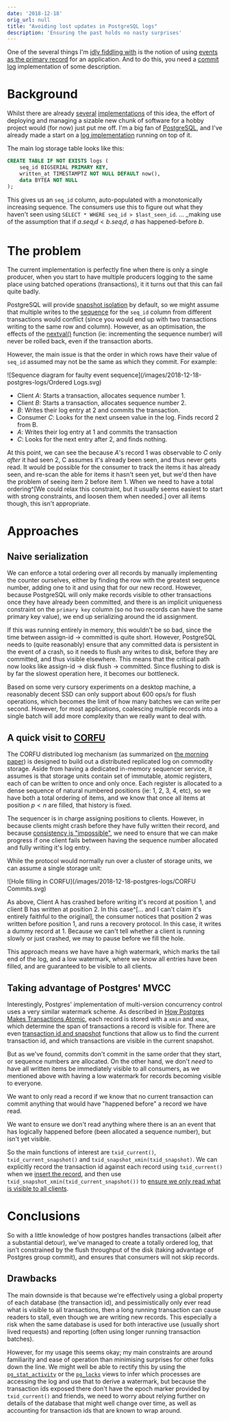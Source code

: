 ```yaml
---
date: '2018-12-18'
orig_url: null
title: "Avoiding lost updates in PostgreSQL logs"
description: 'Ensuring the past holds no nasty surprises'
---
```


One of the several things I'm [idly fiddling with](https://github.com/cstorey) is the notion of using [events as the primary record](https://martinfowler.com/eaaDev/EventSourcing.html) for an application. And to do this, you need a [commit log](https://engineering.linkedin.com/distributed-systems/log-what-every-software-engineer-should-know-about-real-time-datas-unifying) implementation of some description. <!--more-->

# Background

Whilst there are already [several](https://kafka.apache.org/) [implementations](https://eventstore.org/) of this idea, the effort of deploying and managing a sizable new chunk of software for a hobby project would (for now) just put me off. I'm a big fan of [PostgreSQL](https://www.postgresql.org), and I've already made a start on a [log implementation](https://github.com/cstorey/pg-queue/) running on top of it.

The main log storage table looks like this:

```sql
CREATE TABLE IF NOT EXISTS logs (
    seq_id BIGSERIAL PRIMARY KEY,
    written_at TIMESTAMPTZ NOT NULL DEFAULT now(),
    data BYTEA NOT NULL
);
```

This gives us an `seq_id` column, auto-populated with a monotonically increasing sequence. The consumers use this to figure out what they haven't seen using `SELECT * WHERE seq_id > $last_seen_id`. ... _making use of the assumption that if $a.seq_id < b.seq_id$, $a$ has happened-before $b$.

# The problem
The current implementation is perfectly fine when there is only a single producer, when you start to have multiple producers logging to the same place using batched operations (transactions), it it turns out that this can fail quite badly.

PostgreSQL will provide [snapshot isolation](https://en.wikipedia.org/wiki/Snapshot_isolation) by default, so we might assume that multiple writes to the [sequence](http://www.neilconway.org/docs/sequences/) for the `seq_id` column from different transactions would conflict (since you would end up with two transactions writing to the same row and column). However, as an optimisation, the effects of the [nextval()](https://www.postgresql.org/docs/9.6/functions-sequence.html) function (ie: incrementing the sequence number) will never be rolled back, even if the transaction aborts.

However, the main issue is that the order in which rows have their value of `seq_id` assumed may not be the same as which they commit. For example:

![Sequence diagram for faulty event sequence](/images/2018-12-18-postgres-logs/Ordered Logs.svg)

* Client _A_: Starts a transaction, allocates sequence number 1.
* Client _B_: Starts a transaction, allocates sequence number 2.
* _B_: Writes their log entry at 2 and commits the transaction.
* Consumer _C_: Looks for the next unseen value in the log. Finds record 2 from B.
* _A_: Writes their log entry at 1 and commits the transaction
* _C_: Looks for the next entry after 2, and finds nothing.

At this point, we can see the because _A_'s record 1 was observable to _C_ only _after_ it had seen 2, C assumes it's already been seen, and thus never gets read. It would be possible for the consumer to track the items it has already seen, and re-scan the able for items it hasn't seen yet, but we'd then have the problem of seeing item 2 before item 1. When we need to have a total ordering^[We could relax this constraint, but it usually seems easiest to start with strong constraints, and loosen them when needed.] over all items though, this isn't appropriate.

# Approaches
## Naive serialization

We can enforce a total ordering over all records by manually implementing the counter ourselves, either by finding the row with the greatest sequence number, adding one to it and using that for our new record. However, because PostgreSQL will only make records visible to other transactions once they have already been committed, and there is an implicit uniqueness constraint on the `primary key` column (so no two records can have the same primary key value), we end up serializing around the id assignment.

If this was running entirely in memory, this wouldn't be so bad, since the time between assign-id → committed is quite short. However, PostgreSQL needs to (quite reasonably) ensure that any committed data is persistent in the event of a crash, so it needs to flush any writes to disk, before they are committed, and thus visible elsewhere. This means that the critical path now looks like assign-id → disk flush → committed. Since flushing to disk is by far the slowest operation here, it becomes our bottleneck.

Based on some very cursory experiments on a desktop machine, a reasonably decent SSD can only support about 600 ops/s for flush operations, which becomes the limit of how many batches we can write per second. However, for most applications, coalescing multiple records into a single batch will add more complexity than we really want to deal with.

## A quick visit to [CORFU](http://dl.acm.org/citation.cfm?id=2535930)

The CORFU distributed log mechanism (as summarized on [the morning paper](https://blog.acolyer.org/2017/05/02/corfu-a-distributed-shared-log/)) is designed to build out a distributed replicated log on commodity storage. Aside from having a dedicated in-memory sequencer service, it assumes is that storage units contain set of immutable, atomic registers, each of can be written to once and only once. Each register is allocated to a dense sequence of natural numbered positions (ie: 1, 2, 3, 4, etc), so we have both a total ordering of items, and we know that once all items at position $p < n$ are filled, that history is fixed.

The sequencer is in charge assigning positions to clients. However, in because clients might crash before they have fully written their record, and because [consistency is "impossible"](https://www.the-paper-trail.org/post/2008-08-13-a-brief-tour-of-flp-impossibility/), we need to ensure that we can make progress if one client fails between having the sequence number allocated and fully writing it's log entry.

While the protocol would normally run over a cluster of storage units, we can assume a single storage unit:

![Hole filling in CORFU](/images/2018-12-18-postgres-logs/CORFU Commits.svg)

As above, Client A has crashed before writing it's record at position 1, and client B has written at position 2. In this case^[... and I can't claim it's entirely faithful to the original], the consumer notices that position 2 was written before position 1, and runs a recovery protocol. In this case, it writes a dummy record at 1. Because we can't tell whether a client is running slowly or just crashed, we may to pause before we fill the hole.

This approach means we have have a high watermark, which marks the tail end of the log, and a low watermark, where we know all entries have been filled, and are guaranteed to be visible to all clients.

## Taking advantage of Postgres' MVCC

Interestingly, Postgres' implementation of multi-version concurrency control uses a very similar watermark scheme. As described in [How Postgres Makes Transactions Atomic](https://brandur.org/postgres-atomicity), each record is stored with a `xmin` and `xmax`, which determine the span of transactions a record is visible for. There are even [transaction id and snapshot](https://www.postgresql.org/docs/10/functions-info.html#FUNCTIONS-TXID-SNAPSHOT) functions that allow us to find the current transaction id, and which transactions are visible in the current snapshot.

But as we've found, commits don't commit in the same order that they start, or sequence numbers are allocated. On the other hand, we don't _need_ to have all written items be immediately visible to all consumers, as we mentioned above with having a low watermark for records becoming visible to everyone.

We want to only read a record if we know that no current transaction can commit anything that would have "happened before" a record we have read.

We want to ensure we don't read anything where there is an an event that has logically happened before (been allocated a sequence number), but isn't yet visible.

So the main functions of interest are `txid_current()`, `txid_current_snapshot()` and `txid_snapshot_xmin(txid_snapshot)`. We can explicitly record the transaction id against each record using `txid_current()` when we [insert the record](https://github.com/cstorey/pg-queue/blob/955708df92084d887559271c81fbbf007ae900c0/src/schema.sql#L20), and then use `txid_snapshot_xmin(txid_current_snapshot())` to [ensure we only read what is visible to all clients](https://github.com/cstorey/pg-queue/blob/955708df92084d887559271c81fbbf007ae900c0/src/lib.rs#L28-L32).

# Conclusions

So with a little knowledge of how postgres handles transactions (albeit after a substantial detour), we've managed to create a totally ordered log, that isn't constrained by the flush throughput of the disk (taking advantage of Postgres group commit), and ensures that consumers will not skip records.

## Drawbacks

The main downside is that because we're effectively using a global property of each database (the transaction id), and pessimistically only ever read what is visible to all transactions, then a long running transaction can cause readers to stall, even though we are writing new records. This especially a risk when the same database is used for both interactive use (usually short lived requests) and reporting (often using longer running transaction batches).

However, for my usage this seems okay; my main constraints are around familiarity and ease of operation than minimising surprises for other folks down the line. We might well be able to rectify this by using the [`pg_stat_activity`](https://www.postgresql.org/docs/9.6/monitoring-stats.html#PG-STAT-ACTIVITY-VIEW) or the [`pg_locks`](https://www.postgresql.org/docs/9.6/view-pg-locks.html) views to infer which processes are accessing the log and use that to derive a watermark, but because the transaction ids exposed there don't have the epoch marker provided by `txid_current()` and friends, we need to worry about relying further on details of the database that might well change over time, as well as accounting for transaction ids that are known to wrap around.
